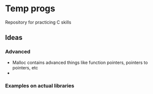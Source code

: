 # Temp progs
Repository for practicing C skills

## Ideas

### Advanced
 - Malloc contains advanced things like function pointers, pointers to pointers, etc
 - 

### Examples on actual libraries
